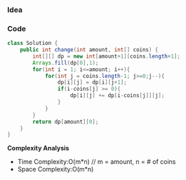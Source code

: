 ### Idea

### Code

```java
class Solution {
    public int change(int amount, int[] coins) {
        int[][] dp = new int[amount+1][coins.length+1];
        Arrays.fill(dp[0],1);
        for(int i = 1; i<=amount; i++){
            for(int j = coins.length-1; j>=0;j--){
                dp[i][j] = dp[i][j+1];
                if(i-coins[j] >= 0){
                    dp[i][j] += dp[i-coins[j]][j];
                }
            }
        }
        return dp[amount][0];
    }
}
```

**Complexity Analysis**

- Time Complexity:O(m*n) // m = amount, n = # of coins
- Space Complexity:O(m*n)

